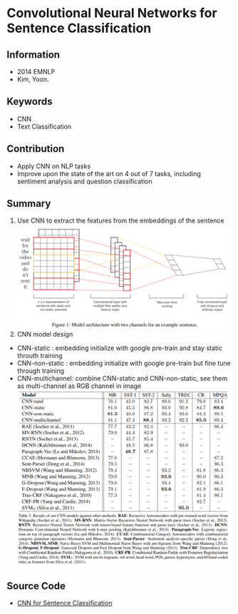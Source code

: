 # Convolutional Neural Networks for Sentence Classification
## Information
- 2014 EMNLP
- Kim, Yoon.

## Keywords
- CNN
- Text Classification

## Contribution
- Apply CNN on NLP tasks
- Improve upon the state of the art on 4 out of 7 tasks, including sentiment analysis and question classification

## Summary
1. Use CNN to extract the features from the embeddings of the sentence
![CNN model architecture](pic/Convolutional_Neural_Networks_for_Sentence_Classification_fig1.PNG)
2. CNN model design
- CNN-static : embedding initialize with google pre-train and stay static throuth training
- CNN-non-static : embedding initialize with google pre-train but fine tune through training
- CNN-multichannel: combine CNN-static and CNN-non-static, see them as multi-channel as RGB channel in image
![Result table](pic/Convolutional_Neural_Networks_for_Sentence_Classification_fig2.PNG)

## Source Code
- [CNN for Sentence Classification](https://github.com/yoonkim/CNN_sentence)